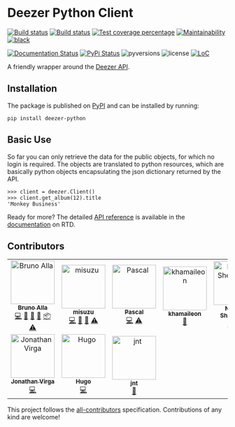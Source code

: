 Deezer Python Client
====================

[![Build status](https://img.shields.io/travis/browniebroke/deezer-python.svg?style=flat-square&logo=travis)](https://travis-ci.org/browniebroke/deezer-python)
[![Build status](https://img.shields.io/appveyor/ci/browniebroke/deezer-python.svg?logo=appveyor&style=flat-square)](https://ci.appveyor.com/project/browniebroke/deezer-python)
[![Test coverage percentage](https://img.shields.io/codecov/c/github/browniebroke/deezer-python.svg?logo=codecov&style=flat-square)](https://codecov.io/gh/browniebroke/deezer-python)
[![Maintainability](https://api.codeclimate.com/v1/badges/bfbf562a06742972c694/maintainability)](https://codeclimate.com/github/browniebroke/deezer-python/maintainability)
[![black](https://img.shields.io/badge/code%20style-black-000000.svg)](https://github.com/ambv/black)

[![Documentation Status](https://img.shields.io/readthedocs/deezer-python.svg?logo=read-the-docs&style=flat-square)](https://deezer-python.readthedocs.io)
[![PyPi Status](https://img.shields.io/pypi/v/deezer-python.svg?logo=python&logoColor=fff&style=flat-square)](https://pypi.org/project/deezer-python/)
![pyversions](https://img.shields.io/pypi/pyversions/deezer-python.svg?style=flat-square)
![license](https://img.shields.io/pypi/l/deezer-python.svg?style=flat-square)
[![LoC](https://tokei.rs/b1/github/browniebroke/deezer-python/)](https://github.com/browniebroke/deezer-python)

A friendly wrapper around the [Deezer
API](http://developers.deezer.com/api).

Installation
------------

The package is published on
[PyPI](https://pypi.org/project/deezer-python/) and can be installed by
running:

    pip install deezer-python

Basic Use
---------

So far you can only retrieve the data for the public objects, for which
no login is required. The objects are translated to python resources,
which are basically python objects encapsulating the json dictionary
returned by the API.

``` {.python}
>>> client = deezer.Client()
>>> client.get_album(12).title
'Monkey Business'
```

Ready for more? The detailed [API
reference](https://deezer-python.readthedocs.io/api_reference/toc.html)
is available in the
[documentation](http://deezer-python.readthedocs.io/) on RTD.

Contributors
------------

<!-- ALL-CONTRIBUTORS-LIST:START - Do not remove or modify this section -->
<!-- prettier-ignore -->
<table><tr><td align="center"><a href="https://www.twitter.com/_BrunoAlla"><img src="https://avatars1.githubusercontent.com/u/861044?v=4" width="100px;" alt="Bruno Alla"/><br /><sub><b>Bruno Alla</b></sub></a><br /><a href="https://github.com/browniebroke/deezer-python/commits?author=browniebroke" title="Code">💻</a> <a href="https://github.com/browniebroke/deezer-python/commits?author=browniebroke" title="Documentation">📖</a> <a href="#ideas-browniebroke" title="Ideas, Planning, & Feedback">🤔</a> <a href="#maintenance-browniebroke" title="Maintenance">🚧</a> <a href="#platform-browniebroke" title="Packaging/porting to new platform">📦</a> <a href="https://github.com/browniebroke/deezer-python/commits?author=browniebroke" title="Tests">⚠️</a></td><td align="center"><a href="https://github.com/misuzu"><img src="https://avatars1.githubusercontent.com/u/248143?v=4" width="100px;" alt="misuzu"/><br /><sub><b>misuzu</b></sub></a><br /><a href="https://github.com/browniebroke/deezer-python/commits?author=misuzu" title="Code">💻</a> <a href="https://github.com/browniebroke/deezer-python/commits?author=misuzu" title="Documentation">📖</a> <a href="#ideas-misuzu" title="Ideas, Planning, & Feedback">🤔</a> <a href="https://github.com/browniebroke/deezer-python/commits?author=misuzu" title="Tests">⚠️</a></td><td align="center"><a href="https://github.com/pfouque"><img src="https://avatars1.githubusercontent.com/u/8300001?v=4" width="100px;" alt="Pascal"/><br /><sub><b>Pascal</b></sub></a><br /><a href="https://github.com/browniebroke/deezer-python/commits?author=pfouque" title="Code">💻</a> <a href="https://github.com/browniebroke/deezer-python/commits?author=pfouque" title="Tests">⚠️</a></td><td align="center"><a href="https://github.com/khamaileon"><img src="https://avatars2.githubusercontent.com/u/1322166?v=4" width="100px;" alt="khamaileon"/><br /><sub><b>khamaileon</b></sub></a><br /><a href="https://github.com/browniebroke/deezer-python/commits?author=khamaileon" title="Documentation">📖</a></td><td align="center"><a href="https://github.com/sheregeda"><img src="https://avatars3.githubusercontent.com/u/2856444?v=4" width="100px;" alt="Nikolay Sheregeda"/><br /><sub><b>Nikolay Sheregeda</b></sub></a><br /><a href="https://github.com/browniebroke/deezer-python/commits?author=sheregeda" title="Code">💻</a> <a href="https://github.com/browniebroke/deezer-python/commits?author=sheregeda" title="Tests">⚠️</a></td><td align="center"><a href="https://github.com/horstmannmat"><img src="https://avatars1.githubusercontent.com/u/11761333?v=4" width="100px;" alt="Matheus Horstmann"/><br /><sub><b>Matheus Horstmann</b></sub></a><br /><a href="https://github.com/browniebroke/deezer-python/commits?author=horstmannmat" title="Code">💻</a> <a href="https://github.com/browniebroke/deezer-python/commits?author=horstmannmat" title="Documentation">📖</a></td><td align="center"><a href="https://github.com/MDCEY"><img src="https://avatars2.githubusercontent.com/u/3812864?v=4" width="100px;" alt="Kieran Wynne"/><br /><sub><b>Kieran Wynne</b></sub></a><br /><a href="https://github.com/browniebroke/deezer-python/commits?author=MDCEY" title="Code">💻</a></td></tr><tr><td align="center"><a href="https://github.com/jnth"><img src="https://avatars0.githubusercontent.com/u/7796167?v=4" width="100px;" alt="Jonathan Virga"/><br /><sub><b>Jonathan Virga</b></sub></a><br /><a href="https://github.com/browniebroke/deezer-python/commits?author=jnth" title="Code">💻</a></td><td align="center"><a href="https://github.com/hugovk"><img src="https://avatars2.githubusercontent.com/u/1324225?v=4" width="100px;" alt="Hugo"/><br /><sub><b>Hugo</b></sub></a><br /><a href="https://github.com/browniebroke/deezer-python/commits?author=hugovk" title="Code">💻</a></td><td align="center"><a href="https://github.com/jnt"><img src="https://avatars2.githubusercontent.com/u/259659?v=4" width="100px;" alt="jnt"/><br /><sub><b>jnt</b></sub></a><br /><a href="https://github.com/browniebroke/deezer-python/commits?author=jnt" title="Documentation">📖</a></td></tr></table>

<!-- ALL-CONTRIBUTORS-LIST:END -->

This project follows the [all-contributors](https://allcontributors.org) specification.
Contributions of any kind are welcome!
